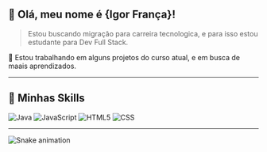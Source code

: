 ## 💜 Olá, meu nome é <strong>{Igor França}!</strong>

> Estou buscando migração para carreira tecnologica, e para isso estou estudante para Dev Full Stack.

🔭 Estou trabalhando em alguns projetos do curso atual, e em busca de maais aprendizados.

----

## 🚀 Minhas Skills

  ![Java](https://img.shields.io/badge/-Java-333333?style=flat&logo=Java&logoColor=007396)
  ![JavaScript](https://img.shields.io/badge/-JavaScript-333333?style=flat&logo=javascript)
  ![HTML5](https://img.shields.io/badge/-HTML5-333333?style=flat&logo=HTML5)
  ![CSS](https://img.shields.io/badge/-CSS-333333?style=flat&logo=CSS3&logoColor=1572B6)
  
---

![Snake animation](https://github.com/seu-usuário-aqui/seu-usuário-aqui/blob/output/github-contribution-grid-snake.svg)
